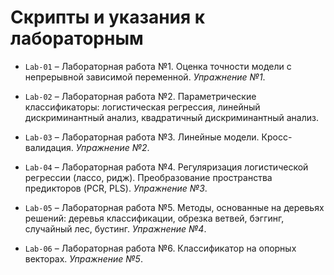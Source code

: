 
# Скрипты и указания к лабораторным   

* `Lab-01` – Лабораторная работа №1. Оценка точности модели с непрерывной зависимой переменной. *Упражнение №1*.   

* `Lab-02` – Лабораторная работа №2. Параметрические классификаторы: логистическая регрессия, линейный дискриминантный анализ, квадратичный дискриминантный анализ.  

* `Lab-03` – Лабораторная работа №3. Линейные модели. Кросс-валидация. *Упражнение №2*.    

* `Lab-04` – Лабораторная работа №4. Регуляризация логистической регрессии (лассо, ридж). Преобразование пространства предикторов (PCR, PLS). *Упражнение №3*.   

* `Lab-05` – Лабораторная работа №5. Методы, основанные на деревьях решений: деревья классификации, обрезка ветвей, бэггинг, случайный лес, бустинг.  *Упражнение №4*.     

* `Lab-06` – Лабораторная работа №6. Классификатор на опорных векторах.  *Упражнение №5*.     
